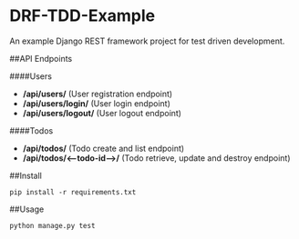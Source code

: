 # DRF-TDD-Example

An example Django REST framework project for test driven development.

##API Endpoints

####Users

* **/api/users/** (User registration endpoint)
* **/api/users/login/** (User login endpoint)
* **/api/users/logout/** (User logout endpoint)


####Todos

* **/api/todos/** (Todo create and list endpoint)
* **/api/todos/<--todo-id-->/** (Todo retrieve, update and destroy endpoint)

##Install 

    pip install -r requirements.txt

##Usage

    python manage.py test

